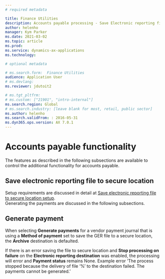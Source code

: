 ```yaml
---
# required metadata

title: Finance Utilities 
description: Accounts payable processing - Save Electronic reporting file to secure location 
author: helenho
manager: Kym Parker
ms.date: 2021-03-02
ms.topic: article
ms.prod: 
ms.service: dynamics-ax-applications
ms.technology: 

# optional metadata

# ms.search.form:  Finance Utilities 
audience: Application User
# ms.devlang: 
ms.reviewer: jdutoit2

# ms.tgt_pltfrm: 
# ms.custom: ["21901", "intro-internal"]
ms.search.region: Global
# ms.search.industry: [leave blank for most, retail, public sector]
ms.author: helenho
ms.search.validFrom: : 2016-05-31
ms.dyn365.ops.version: AX 7.0.1
---
```


# Accounts payable functionality
The features as described in the following subsections are available to control the additional functionality for accounts payable.

## Save electronic reporting file to secure location
Setup requirements are discussed in detail at [Save electronic reporting file to secure location setup](../../Setup/ACCOUNTS-PAYABLE/Save-electronic-reporting-file-to-secure-location.md). <br>
Generating the payments are discussed in the following subsections.

## Generate payment
When selecting **Generate payments** for a vendor payment journal that is using a **Method of payment** set to save the GER file to a secure location, the **Archive** destination is defaulted.

If there is an error saving the file to secure location and **Stop processing on failure** on the **Electronic reporting destination** was enabled, the processing will error and **Payment status** remains None. Example error ‘The process stopped because the delivery of file ‘%’ to the destination failed. The payments cannot be generated.’

